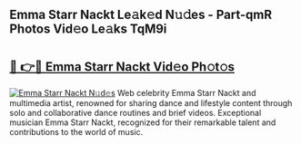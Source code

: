## Emma Starr Nackt Le𝚊k𝚎d N𝚞𝚍es - Part-qmR Photos Vid𝚎o Le𝚊ks TqM9i

# <h2><a href="http://fb85px.evod.top/?m=Emma+Starr+Nackt">🔗 👉🔴 Emma Starr Nackt Vid𝚎o Ph𝚘t𝚘s</a></h2>

[![Emma Starr Nackt N𝚞d𝚎s](https://i.imgur.com/8V9OHl7.gif)](http://fb85px.evod.top/?m=Emma+Starr+Nackt)
Web celebrity Emma Starr Nackt and multimedia artist, renowned for sharing dance and lifestyle content through solo and collaborative dance routines and brief videos. Exceptional musician Emma Starr Nackt, recognized for their remarkable talent and contributions to the world of music. 
